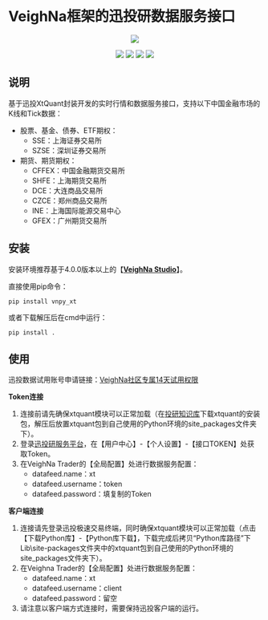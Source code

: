 # VeighNa框架的迅投研数据服务接口

<p align="center">
  <img src ="https://vnpy.oss-cn-shanghai.aliyuncs.com/vnpy-logo.png"/>
</p>

<p align="center">
    <img src ="https://img.shields.io/badge/version-1.4.6-blueviolet.svg"/>
    <img src ="https://img.shields.io/badge/platform-windows-yellow.svg"/>
    <img src ="https://img.shields.io/badge/python-3.10|3.11|3.12|3.13-blue.svg" />
    <img src ="https://img.shields.io/github/license/vnpy/vnpy.svg?color=orange"/>
</p>

## 说明

基于迅投XtQuant封装开发的实时行情和数据服务接口，支持以下中国金融市场的K线和Tick数据：

* 股票、基金、债券、ETF期权：
  * SSE：上海证券交易所
  * SZSE：深圳证券交易所
* 期货、期货期权：
  * CFFEX：中国金融期货交易所
  * SHFE：上海期货交易所
  * DCE：大连商品交易所
  * CZCE：郑州商品交易所
  * INE：上海国际能源交易中心
  * GFEX：广州期货交易所


## 安装

安装环境推荐基于4.0.0版本以上的【[**VeighNa Studio**](https://www.vnpy.com/)】。

直接使用pip命令：

```
pip install vnpy_xt
```


或者下载解压后在cmd中运行：

```
pip install .
```

## 使用

迅投数据试用账号申请链接：[VeighNa社区专属14天试用权限](https://xuntou.net/#/signup?utm_source=vnpy)

**Token连接**

1. 连接前请先确保xtquant模块可以正常加载（在[投研知识库](http://docs.thinktrader.net/)下载xtquant的安装包，解压后放置xtquant包到自己使用的Python环境的site_packages文件夹下）。
2. 登录[迅投研服务平台](https://xuntou.net/#/userInfo)，在【用户中心】-【个人设置】-【接口TOKEN】处获取Token。
3. 在VeighNa Trader的【全局配置】处进行数据服务配置：
    * datafeed.name：xt
    * datafeed.username：token
    * datafeed.password：填复制的Token

**客户端连接**

1. 连接请先登录迅投极速交易终端，同时确保xtquant模块可以正常加载（点击【下载Python库】-【Python库下载】，下载完成后拷贝“Python库路径”下Lib\site-packages文件夹中的xtquant包到自己使用的Python环境的site_packages文件夹下）。
2. 在Veighna Trader的【全局配置】处进行数据服务配置：
    * datafeed.name：xt
    * datafeed.username：client
    * datafeed.password：留空
3. 请注意以客户端方式连接时，需要保持迅投客户端的运行。
